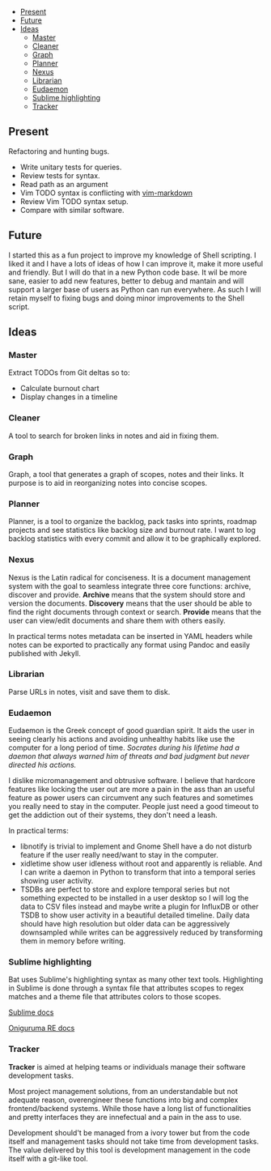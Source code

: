 
<!-- TOC GFM -->

* [Present](#present)
* [Future](#future)
* [Ideas](#ideas)
  * [Master](#master)
  * [Cleaner](#cleaner)
  * [Graph](#graph)
  * [Planner](#planner)
  * [Nexus](#nexus)
  * [Librarian](#librarian)
  * [Eudaemon](#eudaemon)
  * [Sublime highlighting](#sublime-highlighting)
  * [Tracker](#tracker)

<!-- /TOC -->

## Present
Refactoring and hunting bugs.

- Write unitary tests for queries.
- Review tests for syntax.
- Read path as an argument
- Vim TODO syntax is conflicting with [vim-markdown](https://github.com/plasticboy/vim-markdown)
- Review Vim TODO syntax setup.
- Compare with similar software.

## Future
I started this as a fun project to improve my knowledge of Shell scripting. I liked it and I have a lots of ideas of how I can improve it, make it more useful and friendly. But I will do that in a new Python code base. It wil be more sane, easier to add new features, better to debug and mantain and will support a larger base of users as Python can run everywhere. As such I will retain myself to fixing bugs and doing minor improvements to the Shell script.

## Ideas
### Master
Extract TODOs from Git deltas so to:
- Calculate burnout chart
- Display changes in a timeline 

### Cleaner
A tool to search for broken links in notes and aid in fixing them.

### Graph
Graph, a tool that generates a graph of scopes, notes and their links. It purpose is to aid in reorganizing notes into concise scopes.

### Planner
Planner, is a tool to organize the backlog, pack tasks into sprints, roadmap projects and see statistics like backlog size and burnout rate. I want to log backlog statistics with every commit and allow it to be graphically explored.

### Nexus
Nexus is the Latin radical for conciseness. It is a document management system with the goal to seamless integrate three core functions: archive, discover and provide. **Archive** means that the system should store and version the documents. **Discovery** means that the user should be able to find the right documents through context or search. **Provide** means that the user can view/edit documents and share them with others easily.

In practical terms notes metadata can be inserted in YAML headers while notes can be exported to practically any format using Pandoc and easily published with Jekyll.

### Librarian
Parse URLs in notes, visit and save them to disk.

### Eudaemon
Eudaemon is the Greek concept of good guardian spirit. It aids the user in seeing clearly his actions and avoiding unhealthy habits like use the computer for a long period of time. *Socrates during his lifetime had a daemon that always warned him of threats and bad judgment but never directed his actions.* 

I dislike micromanagement and obtrusive software. I believe that hardcore features like locking the user out are more a pain in the ass than an useful feature as power users can circumvent any such features and sometimes you really need to stay in the computer. People just need a good timeout to get the addiction out of their systems, they don't need a leash.

In practical terms:

- libnotify is trivial to implement and Gnome Shell have a do not disturb feature if the user really need/want to stay in the computer.
- xidletime show user idleness without root and apparently is reliable. And I can write a daemon in Python to transform that into a temporal series showing user activity.
- TSDBs are perfect to store and explore temporal series but not something expected to be installed in a user desktop so I will log the data to CSV files instead and maybe write a plugin for InfluxDB or other TSDB to show user activity in a beautiful detailed timeline. Daily data should have high resolution but older data can be aggressively downsampled while writes can be aggressively reduced by transforming them in memory before writing.

### Sublime highlighting
Bat uses Sublime's highlighting syntax as many other text tools. Highlighting in Sublime is done through a syntax file that attributes scopes to regex matches and a theme file that attributes colors to those scopes.

[Sublime docs](https://www.sublimetext.com/docs/3/syntax.html)

[Oniguruma RE docs](https://raw.githubusercontent.com/kkos/oniguruma/5.9.6/doc/RE)

### Tracker
**Tracker** is aimed at helping teams or individuals manage their software development tasks.

Most project management solutions, from an understandable but not adequate reason, overengineer these functions into big and complex frontend/backend systems. While those have a long list of functionalities and pretty interfaces they are innefectual and a pain in the ass to use.

Development should't be managed from a ivory tower but from the code itself and management tasks should not take time from development tasks. The value delivered by this tool is development management in the code itself with a git-like tool.
